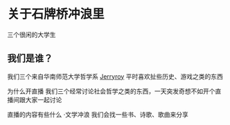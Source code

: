 
关于石牌桥冲浪里
================
三个很闲的大学生

我们是谁？
--------
我们三个来自华南师范大学哲学系
[Jerryroy](https://space.bilibili.com/11905232) 平时喜欢扯些历史、游戏之类的东西   
                                                                       
为什么开直播
我们三个经常讨论社会哲学之类的东西，一天突发奇想不如开个直播间跟大家一起讨论

直播的内容有些什么
·文学冲浪
我们会找一些书、诗歌、歌曲来分享
